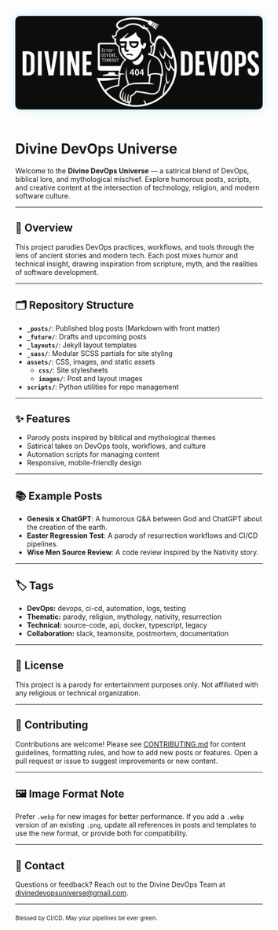 <img src="assets/images/divine-banner-short.webp" alt="Divine DevOps Universe Banner" style="max-width: 100%; margin-bottom: 1.5em; border-radius: 10px; box-shadow: 0 0 18px #40c9ff55;" />

# Divine DevOps Universe

Welcome to the **Divine DevOps Universe** — a satirical blend of DevOps, biblical lore, and mythological mischief. Explore humorous posts, scripts, and creative content at the intersection of technology, religion, and modern software culture.

---

## 📖 Overview

This project parodies DevOps practices, workflows, and tools through the lens of ancient stories and modern tech. Each post mixes humor and technical insight, drawing inspiration from scripture, myth, and the realities of software development.

---

## 🗂️ Repository Structure

- **`_posts/`**: Published blog posts (Markdown with front matter)
- **`_future/`**: Drafts and upcoming posts
- **`_layouts/`**: Jekyll layout templates
- **`_sass/`**: Modular SCSS partials for site styling
- **`assets/`**: CSS, images, and static assets
  - **`css/`**: Site stylesheets
  - **`images/`**: Post and layout images
- **`scripts/`**: Python utilities for repo management

---

## ✨ Features

- Parody posts inspired by biblical and mythological themes
- Satirical takes on DevOps tools, workflows, and culture
- Automation scripts for managing content
- Responsive, mobile-friendly design

---

## 📚 Example Posts
- **Genesis x ChatGPT**: A humorous Q&A between God and ChatGPT about the creation of the earth.
- **Easter Regression Test**: A parody of resurrection workflows and CI/CD pipelines.
- **Wise Men Source Review**: A code review inspired by the Nativity story.

---

## 🏷️ Tags

- **DevOps:** devops, ci-cd, automation, logs, testing
- **Thematic:** parody, religion, mythology, nativity, resurrection
- **Technical:** source-code, api, docker, typescript, legacy
- **Collaboration:** slack, teamonsite, postmortem, documentation

---

## 📄 License

This project is a parody for entertainment purposes only. Not affiliated with any religious or technical organization.

---

## 🤝 Contributing

Contributions are welcome! Please see [CONTRIBUTING.md](CONTRIBUTING.md) for content guidelines, formatting rules, and how to add new posts or features. Open a pull request or issue to suggest improvements or new content.

---

## 🖼️ Image Format Note

Prefer `.webp` for new images for better performance. If you add a `.webp` version of an existing `.png`, update all references in posts and templates to use the new format, or provide both for compatibility.

---

## 📧 Contact

Questions or feedback? Reach out to the Divine DevOps Team at divinedevopsuniverse@gmail.com.

---

<sub>Blessed by CI/CD. May your pipelines be ever green.</sub>